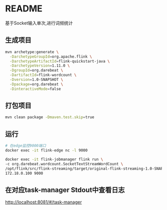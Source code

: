 # README

基于Socket输入单次,进行词频统计

## 生成项目

```sh
mvn archetype:generate \
  -DarchetypeGroupId=org.apache.flink \
  -DarchetypeArtifactId=flink-quickstart-java \
  -DarchetypeVersion=1.11.0 \
  -DgroupId=org.darebeat \
  -DartifactId=flink-wordcount \
  -Dversion=1.0-SNAPSHOT \
  -Dpackage=org.darebeat \
  -DinteractiveMode=false
```

## 打包项目

```sh
mvn clean package -Dmaven.test.skip=true
```

## 运行

```sh
# 在edge监控9000端口
docker exec -it flink-edge nc -l 9000

docker exec -it flink-jobmanager flink run \
-c org.darebeat.wordcount.SocketTextStreamWordCount \
/opt/flink/src/flink-streaming/target/original-flink-streaming-1.0-SNAPSHOT.jar \
172.18.0.100 9000
```

## 在对应task-manager Stdout中查看日志

[http://localhost:8081/#/task-manager](http://localhost:8081/#/task-manager)